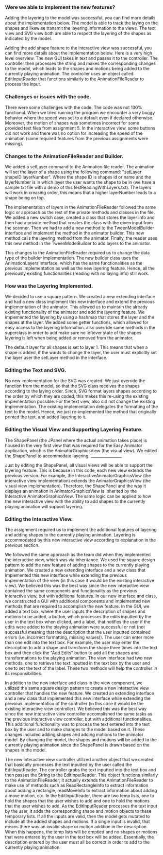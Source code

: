 ### Were we able to implement the new features?

Adding the layering to the model was successful, you can find more details about the implementation
below. The model is able to track the laying on the shapes and likewise transmit the layering
information to the views. The text view and SVG view both are able to respect the layering of the
shapes as indicated by the model. 

Adding the add shape feature to the interactive view was successful, you can find more details
about the implementation below. Here is a very high level overview. The new GUI takes in text and 
passes it to the controller. The controller then processes the string and makes the corresponding
changes to the model, which leads to the shapes and motions being added to the currently playing
animation. The controller uses an object called EditInputReader that functions similarly to the 
AnimationFileReader to process the input.

### Challenges or issues with the code.

There were some challenges with the code. The code was not 100% functional. When we tried running
the program we encounter a very buggy behavior where the speed was set to a default even if declared
otherwise. Moreover, the motion of shapes was sometimes incorrect for some provided text
files from assignment 5. In the interactive view, some buttons did not work and there was no option
for increasing the speed of the animation (some required features from the previous 
assignments were missing). 

### Changes to the AnimationFileReader and Builder.

We added a setLayer command to the Animation file reader. The animation will set the layer of a
shape using the following command: "setLayer shapeID layerNumber". Where the shape ID is shapes id
or name and the layerNumber is in which layer the user wants the shape to be in (we have a sample
txt file with a demo of this testReadingWithLayers.txt). The layers will work in creasing order,
this means that a higher layerNumber leads to a shape being on top. 

The implementation of layers in the AnimationFileReader followed the same logic or approach as the 
rest of the private methods and classes in the file. We added a new switch case, created a class 
that stores the layer info and then had a private method that creates the class with the given 
input from the scanner. Then we had to add a new method to the TweenModelBuilder interface and 
implement the method in the animator builder. This new method calls the layering method from the 
animator. Finally, the reader uses this new method in the TweenModelBuilder to add layers to the 
animator. 

This changes to the AnimationFileReader required us to change the data type of the builder 
implementation. The new builder class uses the AnimationLayers interface, which has the same 
functionalities as the previous implementation as well as the new layering feature. Hence, all the
previously existing functionalities (reading with no laying info) still work. 

### How was the Layering Implemented.

We decided to use a square pattern. We created a new extending interface and had a new class
implement this new interface and extend the previous implementation of the animator. This allowed us
to maintain the already existing functionality of the animator and add the layering feature. 
We implemented the layering by using a hashmap that stores the layer and the shapes at the layer. 
We added some getter functions, which allowed for easy access to the layering information.
also override some methods in the superclass in order to add make sure no leftover state of the 
shapes layering is left when being added or removed from the animator. 

The default layer for all shapes is set to layer 1. This means that when a shape is added, if the
wants to change the layer, the user must explicitly set the layer user the setLayer method in the 
interface.

### Editing the Text and SVG.

No new implementation for the SVG was created. We just override the function from the model, so that
the SVG class receives the shapes according to the laying order. Since, SVG format layers shapes
according to the order by which they are coded, this makes this re-using the existing implementation
possible. For the text view, also did not change the existing implementation. The existing 
implementation delegates the formatting of the text to the model. Hence, we just re-implemented the 
method that originally printed the text, and added layering to it. 

### Editing the Visual View and Supporting Layering Feature.

The ShapePanel (the JPanel where the actual animation takes place) is housed in the very
first view that was required for the Easy Animator application, which is the AnimatorGraphicsView 
(the visual view). We edited the ShapePanel to accommodate layering. ________________

Just by editing the ShapePanel, all visual views will be able to support the layering feature.
This is because in this code, each new view extends the previous version. For example, the 
InteractiveAnimatorGraphicsView (the interactive view implementation) extends the 
AnimatorGraphicsView (the visual view implementation). Therefore, the ShapePanel and the way it
displays an animation in AnimatorGraphicsView is inherited by the Interactive AnimatorGraphicsView.
The same logic can be applied to how the new interactive view with the ability to add shapes to the
currently playing animation will support layering.

### Editing the Interactive View.

The assignment required us to implement the additional features of layering and adding shapes to 
the currently playing animation. Layering is accommodated by this new interactive view according to
explanation in the previous section. 

We followed the same approach as the team did when they implemented the interactive
view, which was via inheritance. We used the square design pattern to add the new feature of adding 
shapes to the currently playing animation. We created a new extending interface and a new class
that implemented this new interface while extending the previous implementation of the view (in 
this case it would be the existing interactive view). We believed this was the best way since the
new interactive view contained the same components and functionality as the previous interactive 
view, but with additional features. In our new interface and class, we constructed a GUI with 
additional components and implemented new methods that are required to accomplish the new feature. 
In the GUI, we added a text box, where the user inputs the description of shapes and motions to be 
added, a button, which processes the edits inputted by the user in the text box when clicked, 
and a label, that notifies the user if the edits were added to the playing animation were 
successful or not (not successful meaning that the description that the user inputted contained 
errors (i.e. incorrect formatting, missing values)). The user can enter more than one edit into the 
text box. For example, the user may enter the description to add a shape and transform the shape
three times into the text box and then click the "Add Edits" button to add all the shapes and 
transformations to the playing animation. The view interface had two new methods, one to 
retrieve the text inputted in the text box by the user and one to set the text of the label. 
These two methods will help the controller in its responsibilities.

In addition to the new interface and class in the view component, we utilized the same square 
design pattern to create a new interactive view controller that handles the new feature. We 
created an extending interface and a new class that implemented this new interface while extending
the previous implementation of the controller (in this case it would be the existing interactive
view controller). We believed this was the best way since the new interactive view controller 
accomplished the same tasks as the previous interactive view controller, but with additional 
functionalities. This additional functionality was to process the text entered into the text box
by the user and to make changes to the model based on it. These changes included adding shapes and
adding motions to the animator model. By changing the model, the shapes and motions will be added
to the currently playing animation since the ShapePanel is drawn based on the shapes in the model.

The new interactive view controller utilized another object that we created that basically 
processes the text inputted by the user called the EditInputReader. The controller grabs the text 
inputted into the text box and then passes the String to the EditInputReader. This object functions
similarly to the AnimationFileReader; it actually extends the AnimationFileReader to make use of
methods such as ReadRectangleInfo to extract information about adding a rectangle, readMoveInfo to
extract information about adding a move motion, etc. In the EditInputReader, there are two temp
lists, one to hold the shapes that the user wishes to add and one to hold the motions that the user
wishes to add. As the EditInputReader processes the text input by the user, it adds the 
corresponding shape and motion objects to these temporary lists. If all the inputs are valid,
then the model gets mutated to include all the added shapes and motions. If a single input is 
invalid, that means there was an invalid shape or motion addition in the description. When this
happens, the temp lists will be emptied and no shapes or motions that were entered by the user in 
the text box will be added. Essentially, the description entered by the user must all be correct
in order to add to the currently playing animation.
